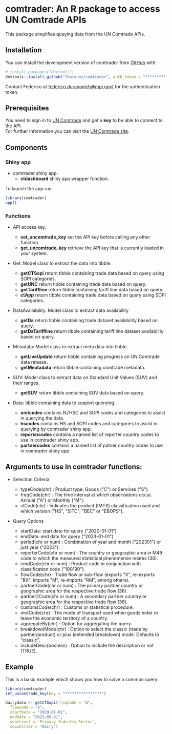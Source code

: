 
# comtrader: An R package to access UN Comtrade APIs

<!-- badges: start -->
<!-- badges: end -->

This package simplifies queying data from the UN Comtrade APIs.

## Installation

You can install the development version of comtrader from [GitHub](https://github.com/) with:

``` r
# install.packages("devtools")
devtools::install_github("fduranov/comtrader", auth_token = "***********")
```
Contact Federico at <federico.duranovich@mpi.govt> for the authentication token.

## Prerequisites
You need to sign in to [UN Comtrade](https://comtrade.un.org) and get a **key** to be able to connect to the API.<br/>
For further information you can visit the [UN Comtrade site](https://uncomtrade.org).

## Components

### Shiny app
- comtrader shiny app.
  - **ctdashboard** shiny app wrapper function.

To launch the app run:

``` r
library(comtrader)
app()
```

### Functions
- API access key.
  - **set_uncomtrade_key** set the API key before calling any other function.
  - **get_uncomtrade_key** retrieve the API key that is currently loaded in your system.

- Get: Model class to extract the data into tibble.
  - **getCTSopi** return tibble containing trade data based on query using SOPI categories.
  - **getUNC** return tibble containing trade data based on query.
  - **getTariffline** return tibble containing tariff line data based on query.
  - **ctApp** return tibble containing trade data based on query using SOPI categories. 
  
- DataAvailability: Model class to extract data availability
  - **getDa** return tibble containing trade dataset availability based on query.
  - **getDaTariffline** return tibble containing tariff line dataset availability based on query.
  
- Metadata: Model class to extract meta data into tibble.
  - **getLiveUpdate** return tibble containing progress on UN Comtrade data release.
  - **getMeatadata** return tibble containing comtrade metadata.
 
- SUV: Model class to extract data on Standard Unit Values (SUV) and their ranges.
  - **getSUV** return tibble containing SUV data based on query.

- Data: tibble containing data to support querying.
  - **omtcodes** contains NZHSC and SOPI codes and categories to assist in querying the data.
  - **hscodes** contains HS and SOPI codes and categories to assist in querying by comtrader shiny app.
  - **reportercodes** contains a named list of reporter country codes to use in comtrader shiny app.
  - **partnercodes** contains a named list of patner country codes to use in comtrader shiny app.
 
## Arguments to use in comtrader functions: 

- Selection Criteria
  - typeCode(chr) : Product type. Goods ("C") or Services ("S").
  - freqCode(chr) : The time interval at which observations occur. Annual ("A") or Monthly ("M").
  - clCode(chr) : Indicates the product (IMTS) classification used and which version ("HS", "SITC", "BEC" or "EBOPS").
  
- Query Options    
  - startDate: start date for query ("2020-01-01")
  - endDate: end date for query ("2023-01-01")
  - period(chr or num) : Combination of year and month ("202301") or just year ("2023").
  - reporterCode(chr or num) : The country or geographic area in M49 code to which the measured statistical phenomenon relates (36).
  - cmdCode(chr or num) : Product code in conjunction with classification code ("100190").
  - flowCode(chr) : Trade flow or sub-flow (exports "X", re-exports "RX", imports "M", re-imports "RM", among others).
  - partnerCode(chr or num) : The primary partner country or geographic area for the respective trade flow (36).
  - partner2Code(chr or num) : A secondary partner country or geographic area for the respective trade flow (36).
  - customsCode(chr) : Customs or statistical procedure.
  - motCode(chr) : The mode of transport used when goods enter or leave the economic territory of a country.
  - aggregateBy(chr) : Option for aggregating the query.
  - breakdownMode(chr) : Option to select the classic (trade by partner/product) or plus (extended breakdown) mode. Defaults to "classic".
  - includeDesc(boolean) : Option to include the description or not (TRUE).

## Example

This is a basic example which shows you how to solve a common query:

``` r
library(comtrader)
set_uncomtrade_key(key = "****************")

dairydata <- getCTSopi(freqCode = "A",
  flowCode = "X",
  startDate = "2020-01-01",
  endDate = "2023-05-01",
  sopiLevel = `Primary Industry Sector`,
  sopiFilter = "Dairy")

```


